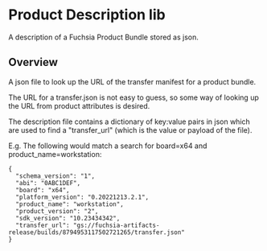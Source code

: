 # Product Description lib

A description of a Fuchsia Product Bundle stored as json.

## Overview

A json file to look up the URL of the transfer manifest for a product bundle.

The URL for a transfer.json is not easy to guess, so some way of looking up
the URL from product attributes is desired.

The description file contains a dictionary of key:value pairs in json which are
used to find a "transfer_url" (which is the value or payload of the file).

E.g. The following would match a search for board=x64 and
product_name=workstation:

```
{
  "schema_version": "1",
  "abi": "0ABC1DEF",
  "board": "x64",
  "platform_version": "0.20221213.2.1",
  "product_name": "workstation",
  "product_version": "2",
  "sdk_version": "10.23434342",
  "transfer_url": "gs://fuchsia-artifacts-release/builds/8794953117502721265/transfer.json"
}
```
